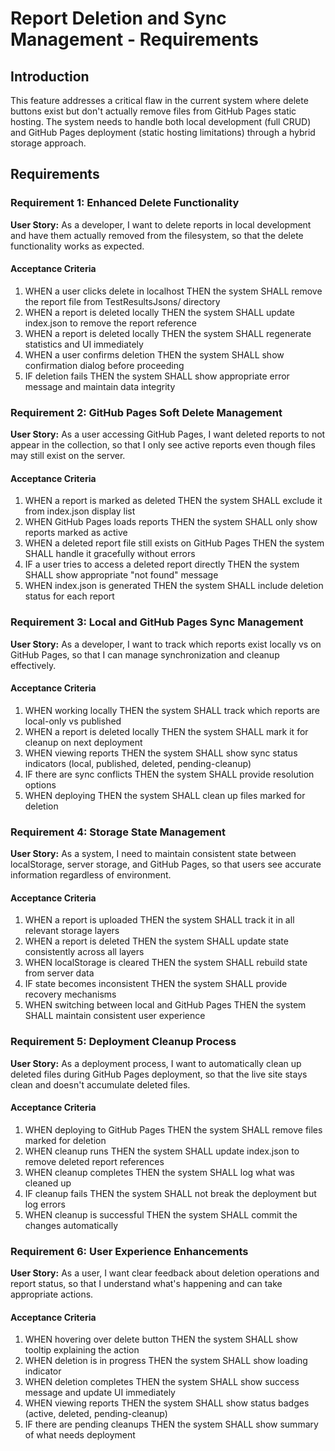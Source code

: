# Report Deletion and Sync Management - Requirements

## Introduction

This feature addresses a critical flaw in the current system where delete buttons exist but don't actually remove files from GitHub Pages static hosting. The system needs to handle both local development (full CRUD) and GitHub Pages deployment (static hosting limitations) through a hybrid storage approach.

## Requirements

### Requirement 1: Enhanced Delete Functionality

**User Story:** As a developer, I want to delete reports in local development and have them actually removed from the filesystem, so that the delete functionality works as expected.

#### Acceptance Criteria
1. WHEN a user clicks delete in localhost THEN the system SHALL remove the report file from TestResultsJsons/ directory
2. WHEN a report is deleted locally THEN the system SHALL update index.json to remove the report reference
3. WHEN a report is deleted locally THEN the system SHALL regenerate statistics and UI immediately
4. WHEN a user confirms deletion THEN the system SHALL show confirmation dialog before proceeding
5. IF deletion fails THEN the system SHALL show appropriate error message and maintain data integrity

### Requirement 2: GitHub Pages Soft Delete Management

**User Story:** As a user accessing GitHub Pages, I want deleted reports to not appear in the collection, so that I only see active reports even though files may still exist on the server.

#### Acceptance Criteria
1. WHEN a report is marked as deleted THEN the system SHALL exclude it from index.json display list
2. WHEN GitHub Pages loads reports THEN the system SHALL only show reports marked as active
3. WHEN a deleted report file still exists on GitHub Pages THEN the system SHALL handle it gracefully without errors
4. IF a user tries to access a deleted report directly THEN the system SHALL show appropriate "not found" message
5. WHEN index.json is generated THEN the system SHALL include deletion status for each report

### Requirement 3: Local and GitHub Pages Sync Management

**User Story:** As a developer, I want to track which reports exist locally vs on GitHub Pages, so that I can manage synchronization and cleanup effectively.

#### Acceptance Criteria
1. WHEN working locally THEN the system SHALL track which reports are local-only vs published
2. WHEN a report is deleted locally THEN the system SHALL mark it for cleanup on next deployment
3. WHEN viewing reports THEN the system SHALL show sync status indicators (local, published, deleted, pending-cleanup)
4. IF there are sync conflicts THEN the system SHALL provide resolution options
5. WHEN deploying THEN the system SHALL clean up files marked for deletion

### Requirement 4: Storage State Management

**User Story:** As a system, I need to maintain consistent state between localStorage, server storage, and GitHub Pages, so that users see accurate information regardless of environment.

#### Acceptance Criteria
1. WHEN a report is uploaded THEN the system SHALL track it in all relevant storage layers
2. WHEN a report is deleted THEN the system SHALL update state consistently across all layers
3. WHEN localStorage is cleared THEN the system SHALL rebuild state from server data
4. IF state becomes inconsistent THEN the system SHALL provide recovery mechanisms
5. WHEN switching between local and GitHub Pages THEN the system SHALL maintain consistent user experience

### Requirement 5: Deployment Cleanup Process

**User Story:** As a deployment process, I want to automatically clean up deleted files during GitHub Pages deployment, so that the live site stays clean and doesn't accumulate deleted files.

#### Acceptance Criteria
1. WHEN deploying to GitHub Pages THEN the system SHALL remove files marked for deletion
2. WHEN cleanup runs THEN the system SHALL update index.json to remove deleted report references
3. WHEN cleanup completes THEN the system SHALL log what was cleaned up
4. IF cleanup fails THEN the system SHALL not break the deployment but log errors
5. WHEN cleanup is successful THEN the system SHALL commit the changes automatically

### Requirement 6: User Experience Enhancements

**User Story:** As a user, I want clear feedback about deletion operations and report status, so that I understand what's happening and can take appropriate actions.

#### Acceptance Criteria
1. WHEN hovering over delete button THEN the system SHALL show tooltip explaining the action
2. WHEN deletion is in progress THEN the system SHALL show loading indicator
3. WHEN deletion completes THEN the system SHALL show success message and update UI immediately
4. WHEN viewing reports THEN the system SHALL show status badges (active, deleted, pending-cleanup)
5. IF there are pending cleanups THEN the system SHALL show summary of what needs deployment